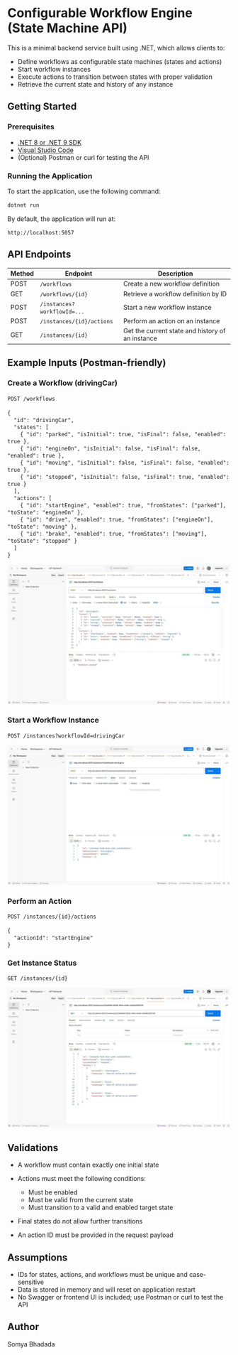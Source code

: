 # Configurable Workflow Engine (State Machine API)

This is a minimal backend service built using .NET, which allows clients to:

* Define workflows as configurable state machines (states and actions)
* Start workflow instances
* Execute actions to transition between states with proper validation
* Retrieve the current state and history of any instance

## Getting Started

### Prerequisites

* [.NET 8 or .NET 9 SDK](https://dotnet.microsoft.com/download)
* [Visual Studio Code](https://code.visualstudio.com/)
* (Optional) Postman or curl for testing the API

### Running the Application

To start the application, use the following command:

```bash
dotnet run
```

By default, the application will run at:

```
http://localhost:5057
```

## API Endpoints

| Method | Endpoint                    | Description                                      |
| ------ | --------------------------- | ------------------------------------------------ |
| POST   | `/workflows`                | Create a new workflow definition                 |
| GET    | `/workflows/{id}`           | Retrieve a workflow definition by ID             |
| POST   | `/instances?workflowId=...` | Start a new workflow instance                    |
| POST   | `/instances/{id}/actions`   | Perform an action on an instance                 |
| GET    | `/instances/{id}`           | Get the current state and history of an instance |

## Example Inputs (Postman-friendly)

### Create a Workflow (drivingCar)

```http
POST /workflows

{
  "id": "drivingCar",
  "states": [
    { "id": "parked", "isInitial": true, "isFinal": false, "enabled": true },
    { "id": "engineOn", "isInitial": false, "isFinal": false, "enabled": true },
    { "id": "moving", "isInitial": false, "isFinal": false, "enabled": true },
    { "id": "stopped", "isInitial": false, "isFinal": true, "enabled": true }
  ],
  "actions": [
    { "id": "startEngine", "enabled": true, "fromStates": ["parked"], "toState": "engineOn" },
    { "id": "drive", "enabled": true, "fromStates": ["engineOn"], "toState": "moving" },
    { "id": "brake", "enabled": true, "fromStates": ["moving"], "toState": "stopped" }
  ]
}
```
![image alt](https://github.com/somya130104/infonetica-workflow/blob/c2909b30c42bf802cabba36de72e4f341e5caf34/Workflow%20Function.jpeg)

### Start a Workflow Instance

```http
POST /instances?workflowId=drivingCar
```
![image alt](https://github.com/somya130104/infonetica-workflow/blob/36cad0366e29e76fb0352e3bcbd89fc9b8933adb/Workflow%20Action.jpeg)

### Perform an Action

```http
POST /instances/{id}/actions

{
  "actionId": "startEngine"
}
```

### Get Instance Status

```http
GET /instances/{id}
```
![image alt](https://github.com/somya130104/infonetica-workflow/blob/36cad0366e29e76fb0352e3bcbd89fc9b8933adb/Workflow%20Summary.jpeg)
## Validations

* A workflow must contain exactly one initial state
* Actions must meet the following conditions:

  * Must be enabled
  * Must be valid from the current state
  * Must transition to a valid and enabled target state
* Final states do not allow further transitions
* An action ID must be provided in the request payload

## Assumptions

* IDs for states, actions, and workflows must be unique and case-sensitive
* Data is stored in memory and will reset on application restart
* No Swagger or frontend UI is included; use Postman or curl to test the API

## Author

Somya Bhadada 
